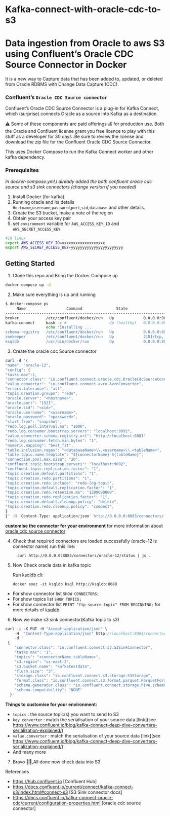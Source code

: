 # Kafka-connect-with-oracle-cdc-to-s3
# Data ingestion from Oracle to  aws S3 using Confluent’s Oracle CDC Source Connector in Docker 

It is a new way to Capture data that has been added to, updated, or deleted from Oracle RDBMS with Change Data Capture (CDC).
### Confluent’s `Oracle CDC Source connector`
Confluent’s Oracle CDC Source Connector is a plug-in for Kafka Connect, which (surprise) connects Oracle as a source into Kafka as a destination.

⚠️ Some of these components are paid offerings 💰 for production use. Both the Oracle and Confluent license grant you free licence to play with this stuff as a developer for 30 days .Be sure to review the license and download the zip file for the Confluent Oracle CDC Source Connector.

This uses Docker Compose to run the Kafka Connect worker and other kafka dependency.
### Prerequisites
*In docker-compose.yml,I already added the both confluent oracle cdc source and s3 sink connectors (change version if you needed)*
1. Install Docker (for kafka)
2. Running oracle and its details `Hostname`,`username`,`password`,`port`,`sid`,`database` and other details.
3. Create the S3 bucket, make a note of the region
4. Obtain your access key pair
5. set `environment` variable for `AWS_ACCESS_KEY_ID` and `AWS_SECRET_ACCESS_KEY` 

```bash
#In linux
export AWS_ACCESS_KEY_ID=xxxxxxxxxxxxxxxxxxx
export AWS_SECRET_ACCESS_KEY=yyyyyyyyyyyyyyyyyyyyyyy
```
## Getting Started
1. Clone this repo and Bring the Docker Compose up

```bash
docker-compose up -d
```

2. Make sure everything is up and running

```bash
$ docker-compose ps
     Name                  Command               State                    Ports
---------------------------------------------------------------------------------------------
broker            /etc/confluent/docker/run   Up             0.0.0.0:9092->9092/tcp
kafka-connect     bash -c #                   Up (healthy)   0.0.0.0:8083->8083/tcp, 9092/tcp
                  echo "Installing ...
schema-registry   /etc/confluent/docker/run   Up             0.0.0.0:8081->8081/tcp
zookeeper         /etc/confluent/docker/run   Up             2181/tcp, 2888/tcp, 3888/tcp
ksqldb            /usr/bin/docker/run         Up             0.0.0.0:8088->8088/tcp

```

3. Create the oracle cdc Source connector

```javascript
curl -d '{
"name": "oracle-12",
"config": {
"tasks.max":1,
"connector.class": "io.confluent.connect.oracle.cdc.OracleCdcSourceConnector",
"value.converter": "io.confluent.connect.avro.AvroConverter",
"errors.tolerance": "all",
"topic.creation.groups": "redo",
"oracle.server": "<hostname>",
"oracle.port": "1521",
"oracle.sid": "<sid>",
"oracle.username": "<username>",
"oracle.password": "<password>",
"start.from": "snapshot",
"redo.log.poll.interval.ms": "1000",
"redo.log.consumer.bootstrap.servers": "localhost:9092",
"value.converter.schema.registry.url": "http://localhost:8081"
"redo.log.consumer.fetch.min.bytes": "1",
"numeric.mapping": "best_fit",
"table.inclusion.regex": "<databaseName>\\.<username>\\.<tableName>",
"table.topic.name.template": "${connectorName}-${tableName}",
"connection.pool.max.size": "20",
"confluent.topic.bootstrap.servers": "localhost:9092",
"confluent.topic.replication.factor": "1",
"topic.creation.default.partitions": "1",
"topic.creation.redo.partitions": "1",
"topic.creation.redo.include": "redo-log-topic",
"topic.creation.default.replication.factor": "1",
"topic.creation.redo.retention.ms": "1209600000",
"topic.creation.redo.replication.factor": "1",
"topic.creation.default.cleanup.policy": "delete",
"topic.creation.redo.cleanup.policy": "compect",
}
}' -H 'Content-Type: application/json' http://0.0.0.0:8083/connectors/
```
**customise  the connector for your environment** for more information about [oracle cdc source connector](https://docs.confluent.io/kafka-connect-oracle-cdc/current/configuration-properties.html)

4. Check that required connectors are loaded successfully
  (oracle-12 is connector name)
  run this line:
   
         curl http://0.0.0.0:8083/connectors/oracle-12/status | jq .
5. Now Check oracle data in kafka topic

    Run ksqldb cli:
   
       docker exec -it ksqldb ksql http://ksqldb:8088

*  For show connector list `SHOW CONNECTORS;`
*  For show topics list `SHOW TOPICS;`
*  For show connector list `PRINT "ftp-source-topic" FROM BEGINNING;`
for more details of [ksqldb](https://docs.ksqldb.io/en/latest/developer-guide/ksqldb-reference/create-connector/) 
   
6. Now we make s3 sink connector(Kafka topic to s3)

```javascript
curl -i -X PUT -H "Accept:application/json" \
    -H  "Content-Type:application/json" http://localhost:8083/connectors/sink-s3/config \
    -d '
 {
    "connector.class": "io.confluent.connect.s3.S3SinkConnector",
    "tasks.max": "1",
    "topics": "<connectorName-tableName>",
    "s3.region": "us-east-2",
    "s3.bucket.name": "kafkatestdata",
    "flush.size": "3",
    "storage.class": "io.confluent.connect.s3.storage.S3Storage",
    "format.class": "io.confluent.connect.s3.format.parquet.ParquetFormat",
    "schema.generator.class": "io.confluent.connect.storage.hive.schema.DefaultSchemaGenerator",
    "schema.compatibility": "NONE"
  }'
```


**Things to customise for your environment:**

* `topics` :  the source topic(s) you want to send to S3
* `key.converter` : match the serialisation of your source data [link](see https://www.confluent.io/blog/kafka-connect-deep-dive-converters-serialization-explained/)
* `value.converter` : match the serialisation of your source data [link](see https://www.confluent.io/blog/kafka-connect-deep-dive-converters-serialization-explained/)
* And many more


7. Bravo 🎉🎉,All done now check data into S3.

References

* https://hub.confluent.io [Confluent Hub]
* https://docs.confluent.io/current/connect/kafka-connect-s3/index.html#connect-s3 [S3 Sink connector docs]
* https://docs.confluent.io/kafka-connect-oracle-cdc/current/configuration-properties.html [oracle cdc source connector]
